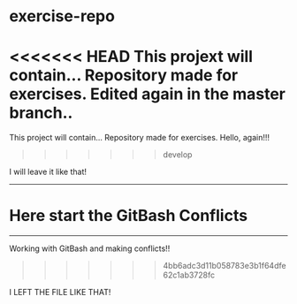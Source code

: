 # exercise-repo
<<<<<<< HEAD
This projext will contain...
Repository made for exercises.
Edited again in the master branch..
=======
This project will contain...
Repository made for exercises.
Hello, again!!!
>>>>>>> develop

I will leave it like that!


----------------------------------

Here start the GitBash Conflicts
=======
-----------------------------
Working with GitBash and making conflicts!!
>>>>>>> 4bb6adc3d11b058783e3b1f64dfe62c1ab3728fc


I LEFT THE FILE LIKE THAT!
